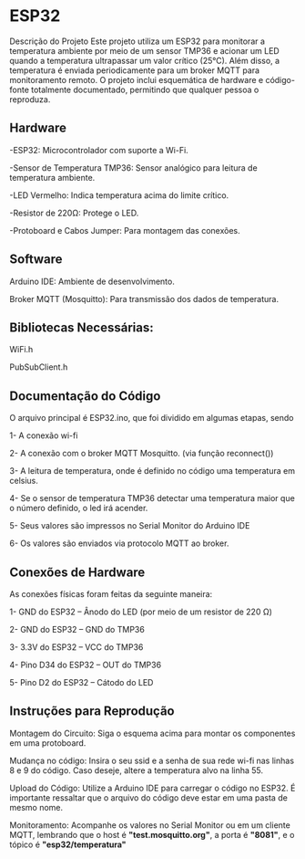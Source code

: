 # ESP32
Descrição do Projeto
Este projeto utiliza um ESP32 para monitorar a temperatura ambiente por meio de um sensor TMP36 e acionar um LED quando a temperatura ultrapassar um valor crítico (25°C). Além disso, a temperatura é enviada periodicamente para um broker MQTT para monitoramento remoto. O projeto inclui esquemática de hardware e código-fonte totalmente documentado, permitindo que qualquer pessoa o reproduza.


## **Hardware**

-ESP32: Microcontrolador com suporte a Wi-Fi. 

-Sensor de Temperatura TMP36: Sensor analógico para leitura de temperatura ambiente.

-LED Vermelho: Indica temperatura acima do limite crítico.

-Resistor de 220Ω: Protege o LED.

-Protoboard e Cabos Jumper: Para montagem das conexões.



## **Software**

Arduino IDE: Ambiente de desenvolvimento.

Broker MQTT (Mosquitto): Para transmissão dos dados de temperatura.



## **Bibliotecas Necessárias:**
WiFi.h

PubSubClient.h



## **Documentação do Código**

O arquivo principal é ESP32.ino, que foi dividido em algumas etapas, sendo 

1- A conexão wi-fi

2- A conexão com o broker MQTT Mosquitto. (via função reconnect()) 

3- A leitura de temperatura, onde é definido no código uma temperatura em celsius. 

4- Se o sensor de temperatura TMP36 detectar uma temperatura maior que o número definido, o led irá acender. 

5- Seus valores são impressos no Serial Monitor do Arduino IDE

6- Os valores são enviados via protocolo MQTT ao broker.


## **Conexões de Hardware**
As conexões físicas foram feitas da seguinte maneira:

1-	GND do ESP32 – Ânodo do LED (por meio de um resistor de 220 Ω)

2-	GND do ESP32 – GND do TMP36

3-	3.3V do ESP32 – VCC do TMP36

4-	Pino D34 do ESP32 – OUT do TMP36

5-	Pino D2 do ESP32 – Cátodo do LED



## **Instruções para Reprodução**
Montagem do Circuito: Siga o esquema acima para montar os componentes em uma protoboard.

Mudança no código: Insira o seu ssid e a senha de sua rede wi-fi nas linhas 8 e 9 do código. Caso deseje, altere a temperatura alvo na linha 55.

Upload do Código: Utilize a Arduino IDE para carregar o código no ESP32. É importante ressaltar que o arquivo do código deve estar em uma pasta de mesmo nome.

Monitoramento: Acompanhe os valores no Serial Monitor ou em um cliente MQTT, lembrando que o host é **"test.mosquitto.org"**, a porta é **"8081"**, e o tópico é **"esp32/temperatura"**
